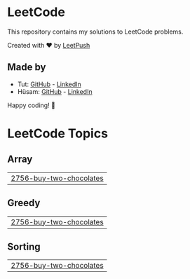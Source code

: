 # LeetCode

This repository contains my solutions to LeetCode problems.

Created with :heart: by [LeetPush](https://github.com/husamahmud/LeetPush)

 ## Made by 
 - Tut: [GitHub](https://github.com/TutTrue) - [LinkedIn](https://www.linkedin.com/in/mahmoud-hamdy-8b6825245/)
 - Hüsam: [GitHub](https://github.com/husamahmud) - [LinkedIn](https://www.linkedin.com/in/husamahmud/)

 Happy coding! 🚀
<!---LeetCode Topics Start-->
# LeetCode Topics
## Array
|  |
| ------- |
| [2756-buy-two-chocolates](https://github.com/POOMESH-19/Leet-Code-Problem/tree/master/2756-buy-two-chocolates) |
## Greedy
|  |
| ------- |
| [2756-buy-two-chocolates](https://github.com/POOMESH-19/Leet-Code-Problem/tree/master/2756-buy-two-chocolates) |
## Sorting
|  |
| ------- |
| [2756-buy-two-chocolates](https://github.com/POOMESH-19/Leet-Code-Problem/tree/master/2756-buy-two-chocolates) |
<!---LeetCode Topics End-->